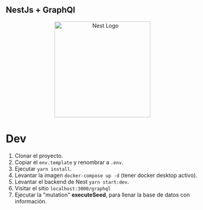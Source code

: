 ## NestJs + GraphQl

<p align="center">
  <a href="http://nestjs.com/" target="blank"><img src="https://nestjs.com/img/logo-small.svg" width="250" alt="Nest Logo" /></a>
</p>

# Dev

1. Clonar el proyecto.
2. Copiar el `env.template` y renombrar a `.env`.
3. Ejecutar `yarn install`.
4. Levantar la imagen `docker-compose up -d` (tener docker desktop activo).
5. Levantar el backend de Nest `yarn start:dev`.
6. Visitar el sitio `localhost:3000/graphql`
7. Ejecutar la "mutation" __executeSeed__, para llenar la base de datos con información.


